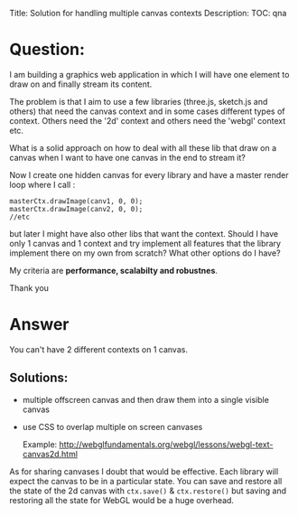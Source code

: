Title: Solution for handling multiple canvas contexts
Description:
TOC: qna

# Question:

I am building a graphics web application in which I will have one <canvas> element to draw on and finally stream its content.

The problem is that I aim to use a few libraries (three.js, sketch.js and others) that need the canvas context and in some cases different types of context. Others need the '2d' context and others need the 'webgl' context etc. 

What is a solid approach on how to deal with all these lib that draw on a canvas when I want to have one canvas in the end to stream it?

Now I create one hidden canvas for every library and have a master render loop where I call :

    masterCtx.drawImage(canv1, 0, 0);
    masterCtx.drawImage(canv2, 0, 0);
    //etc

but later I might have also other libs that want the context. Should I have only 1 canvas and 1 context and try implement all features that the library implement there on my own from scratch? What other options do I have?
  
My criteria are **performance, scalabilty and robustnes**.

Thank you


# Answer

You can't have 2 different contexts on 1 canvas.

## Solutions:

* multiple offscreen canvas and then draw them into a single visible canvas

* use CSS to overlap multiple on screen canvases

    Example: http://webglfundamentals.org/webgl/lessons/webgl-text-canvas2d.html

As for sharing canvases I doubt that would be effective. Each library will expect the canvas to be in a particular state. You can save and restore all the state of the 2d canvas with `ctx.save()` & `ctx.restore()` but saving and restoring all the state for WebGL would be a huge overhead.

